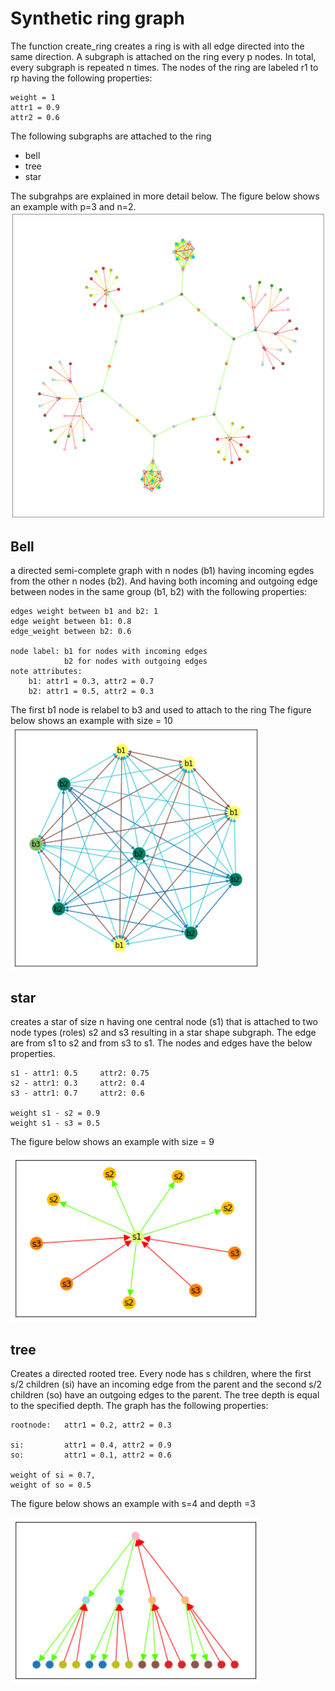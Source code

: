 # Synthetic ring graph

The function create_ring creates a ring is with all edge directed into the same direction. A subgraph is attached on the ring every p nodes. In total, every
subgraph is repeated n times. The nodes of the ring are labeled r1 to rp having the following properties:

    weight = 1
    attr1 = 0.9
    attr2 = 0.6

The following subgraphs are attached to the ring

- bell
- tree
- star

The subgrahps are explained in more detail below.
The figure below shows an example with p=3 and n=2.
<img src="https://github.com/tonyPo/graphcase_experiments/blob/main/graphs/ring_graph/images/ring.png?raw=true" alt="Graph ring" width="600"/>

## Bell
a directed semi-complete graph with n nodes (b1) having incoming egdes from the other n nodes (b2). And having both incoming and outgoing
edge between nodes in the same group (b1, b2) with the following properties:

    edges weight between b1 and b2: 1
    edge weight between b1: 0.8
    edge_weight between b2: 0.6

    node label: b1 for nodes with incoming edges
                b2 for nodes with outgoing edges
    note attributes:
        b1: attr1 = 0.3, attr2 = 0.7
        b2: attr1 = 0.5, attr2 = 0.3

The first b1 node is relabel to b3 and used to attach to the ring
The figure below shows an example with size = 10
<img src="https://github.com/tonyPo/graphcase_experiments/blob/main/graphs/ring_graph/images/bell.png?raw=true" alt="Graph bell" width="400"/>

## star

creates a star of size n having one central node (s1) that is attached to two node types (roles) s2 and s3 resulting in a star shape subgraph. The edge are  from s1 to s2 and from s3 to s1. The nodes and edges have the below properties. 

    s1 - attr1: 0.5     attr2: 0.75
    s2 - attr1: 0.3     attr2: 0.4
    s3 - attr1: 0.7     attr2: 0.6

    weight s1 - s2 = 0.9
    weight s1 - s3 = 0.5

The figure below shows an example with size = 9

<img src="https://github.com/tonyPo/graphcase_experiments/blob/main/graphs/ring_graph/images/star.png?raw=true" alt="Graph star" width="400"/>


## tree
Creates a directed rooted tree. Every node has s children, where the first s/2 children (si) have an incoming edge from the parent and the second s/2 children (so) have an outgoing edges to the parent. The tree depth is equal to the specified depth. 
The graph has the following properties:

    rootnode:   attr1 = 0.2, attr2 = 0.3

    si:         attr1 = 0.4, attr2 = 0.9
    so:         attr1 = 0.1, attr2 = 0.6

    weight of si = 0.7,
    weight of so = 0.5

The figure below shows an example with s=4 and depth =3

<img src="https://github.com/tonyPo/graphcase_experiments/blob/main/graphs/ring_graph/images/tree.png?raw=true" alt="Graph tree" width="400"/>




